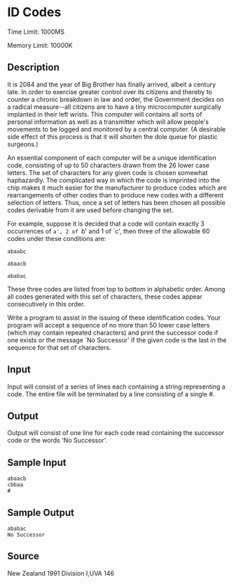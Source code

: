 # ID Codes

Time Limit: 1000MS

Memory Limit: 10000K


## Description

It is 2084 and the year of Big Brother has finally arrived, albeit a century late. In order to exercise greater control over its citizens and thereby to counter a chronic breakdown in law and order, the Government decides on a radical measure--all citizens are to have a tiny microcomputer surgically implanted in their left wrists. This computer will contains all sorts of personal information as well as a transmitter which will allow people's movements to be logged and monitored by a central computer. (A desirable side effect of this process is that it will shorten the dole queue for plastic surgeons.)

An essential component of each computer will be a unique identification code, consisting of up to 50 characters drawn from the 26 lower case letters. The set of characters for any given code is chosen somewhat haphazardly. The complicated way in which the code is imprinted into the chip makes it much easier for the manufacturer to produce codes which are rearrangements of other codes than to produce new codes with a different selection of letters. Thus, once a set of letters has been chosen all possible codes derivable from it are used before changing the set.

For example, suppose it is decided that a code will contain exactly 3 occurrences of `a', 2 of `b' and 1 of `c', then three of the allowable 60 codes under these conditions are:

```
abaabc

abaacb

ababac
```

These three codes are listed from top to bottom in alphabetic order. Among all codes generated with this set of characters, these codes appear consecutively in this order.

Write a program to assist in the issuing of these identification codes. Your program will accept a sequence of no more than 50 lower case letters (which may contain repeated characters) and print the successor code if one exists or the message `No Successor' if the given code is the last in the sequence for that set of characters.


## Input

Input will consist of a series of lines each containing a string representing a code. The entire file will be terminated by a line consisting of a single #.


## Output

Output will consist of one line for each code read containing the successor code or the words 'No Successor'.


## Sample Input

```
abaacb
cbbaa
#
```


## Sample Output

```
ababac
No Successor
```


## Source

New Zealand 1991 Division I,UVA 146
